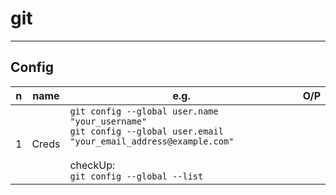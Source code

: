 # git

---

## Config
|n|name|e.g.|O/P|
|-|----|----|---|
|1|Creds|`git config --global user.name "your_username"`<br/>`git config --global user.email "your_email_address@example.com"`<br/><br/>checkUp:<br/>`git config --global --list`||
